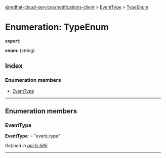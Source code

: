 [@redhat-cloud-services/notifications-client](../README.md) > [EventType](../modules/eventtype.md) > [TypeEnum](../enums/eventtype.typeenum.md)

# Enumeration: TypeEnum

*__export__*: 

*__enum__*: {string}

## Index

### Enumeration members

* [EventType](eventtype.typeenum.md#eventtype)

---

## Enumeration members

<a id="eventtype"></a>

###  EventType

**EventType**:  = "event_type"

*Defined in [api.ts:565](https://github.com/karelhala/javascript-clients/blob/master/packages/hooks/api.ts#L565)*

___

